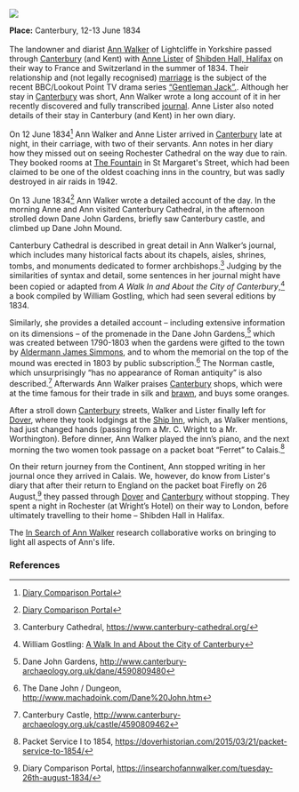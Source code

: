 <a href="https://dev.visual-essays.app"><img src="https://dev-visual-essays.netlify.app/images/ve-button.png"></a>
<param ve-config title="Ann Walker (1791-1840)" author="Ivana Nika" layout="vtl" banner="/images/banners/19c.jpg">

<param ve-entity eid="Q29303" aliases="Canterbury">

**Place:** Canterbury, 12-13 June 1834   
<br>
The landowner and diarist [Ann Walker](https://en.wikipedia.org/wiki/Ann_Walker_(landowner)) of Lightcliffe in Yorkshire passed through [Canterbury](/19c/19c-canterbury) (and Kent) with [Anne Lister](https://yorkcivictrust.co.uk/heritage/civic-trust-plaques/anne-lister-1791-1840/) of [Shibden Hall, Halifax](https://museums.calderdale.gov.uk/visit/shibden-hall) on their way to France and Switzerland in the summer of 1834. Their relationship and (not legally recognised) [marriage](https://yorkcivictrust.co.uk/heritage/civic-trust-plaques/anne-lister-1791-1840/) is the subject of the recent BBC/Lookout Point TV drama series [“Gentleman Jack”.](https://www.bbc.co.uk/programmes/m00059m9). Although her stay in [Canterbury](/19c/19c-canterbury) was short, Ann Walker wrote a long account of it in her recently discovered and fully transcribed [journal](https://www.catalogue.wyjs.org.uk/CalmView/Record.aspx?src=CalmView.Catalog&id=WYAS4971%2f7%2f1%2f5%2f1). Anne Lister also noted details of their stay in Canterbury (and Kent) in her own diary.
<param ve-image url="https://stor.artstor.org/stor/fb97b8a2-50de-4cae-b35b-7aedb06de42b" label="Canterbury street, from A Walk In and About the City of Canterbury by William Gostling" attribution="No known copyright restrictions"> 

On 12 June 1834[^ref1] Ann Walker and Anne Lister arrived in [Canterbury](/19c/19c-canterbury) late at night, in their carriage, with two of their servants. Ann notes in her diary how they missed out on seeing Rochester Cathedral on the way due to rain. They booked rooms at [The Fountain](http://www.machadoink.com/Royal%20Fountain%20Hotel.htm) in St Margaret's Street, which had been claimed to be one of the oldest coaching inns in the country, but was sadly destroyed in air raids in 1942. 

On 13 June 1834[^ref2]  Ann Walker wrote a detailed account of the day. In the morning Anne and Ann visited Canterbury Cathedral, in the afternoon strolled down Dane John Gardens, briefly saw Canterbury castle, and climbed up Dane John Mound. 
<param ve=image url="https://stor.artstor.org/stor/e70a6523-0d4d-42da-a07a-699c3f2aa1ea" label="Dane John Gardens, from A Walk In and About the City of Canterbury by William Gostling" attribution="No known copyright restrictions"> 

Canterbury Cathedral is described in great detail in Ann Walker’s journal, which includes many historical facts about its chapels, aisles, shrines, tombs, and monuments dedicated to former archbishops.[^ref3] Judging by the similarities of syntax and detail, some sentences in her journal might have been copied or adapted from _A Walk In and About the City of Canterbury_,[^ref4]  a book compiled by William Gostling, which had seen several editions by 1834.
<param ve-image url="https://stor.artstor.org/stor/fe4a9962-d0fd-4116-9f01-a05b7425fbfa" label="Canterbury Cathedral, from A Walk In and About the City of Canterbury by William Gostling, 1825" attribution="No known copyright restrictions.">

Similarly, she provides a detailed account – including extensive information on its dimensions – of the promenade in the Dane John Gardens,[^ref5] which was created between 1790-1803  when the gardens were gifted to the town by [Aldermann James Simmons](https://en.wikipedia.org/wiki/James_Simmons_(1741%E2%80%931807)), and to whom the memorial on the top of the mound was erected in 1803 by public subscription.[^ref6] The Norman castle, which unsurprisingly “has no appearance of Roman antiquity” is also described.[^ref7] Afterwards Ann Walker praises [Canterbury](/19c/19c-canterbury) shops, which were at the time famous for their trade in silk and [brawn](https://en.wikipedia.org/wiki/Head_cheese), and buys some oranges. 

After a stroll down [Canterbury](/19c/19c-canterbury) streets, Walker and Lister finally left for [Dover](/19c/19c-dover), where they took lodgings at the [Ship Inn](http://www.dover-kent.com/Ship-Hotel.html), which, as Walker mentions, had just changed hands (passing from a Mr. C. Wright to a Mr. Worthington). Before dinner, Ann Walker played the inn’s piano, and the next morning the two women took passage on a packet boat “Ferret” to Calais.[^ref8]


On their return journey from the Continent, Ann stopped writing in her journal once they arrived in Calais. We, however, do know from Lister's diary that after their return to England on the packet boat Firefly on 26 August,[^ref9] they passed through [Dover](/19c/19c-dover) and [Canterbury](/19c/19c-canterbury) without stopping. They spent a night in Rochester (at Wright’s Hotel) on their way to London, before ultimately travelling to their home – Shibden Hall in Halifax.

The [In Search of Ann Walker](https://insearchofannwalker.com/) research collaborative works on bringing to light all aspects of Ann's life.

### References

[^ref1]: [Diary Comparison Portal](https://insearchofannwalker.com/thursday-12th-june-1834/)  
[^ref2]: [Diary Comparison Portal](https://insearchofannwalker.com/friday-13th-june-1834/)    
[^ref3]: Canterbury Cathedral, https://www.canterbury-cathedral.org/ 
[^ref4]: William Gostling: [A Walk In and About the City of Canterbury](https://archive.org/details/walkinaboutcityo00gost/page/n7/mode/2up)
[^ref5]: Dane John Gardens, http://www.canterbury-archaeology.org.uk/dane/4590809480 
[^ref6]: The Dane John / Dungeon, http://www.machadoink.com/Dane%20John.htm 
[^ref7]: Canterbury Castle, http://www.canterbury-archaeology.org.uk/castle/4590809462 
[^ref8]: Packet Service I to 1854, https://doverhistorian.com/2015/03/21/packet-service-to-1854/ 
[^ref9]: Diary Comparison Portal, https://insearchofannwalker.com/tuesday-26th-august-1834/ 
